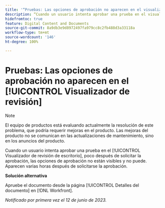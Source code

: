 ```yaml
---
title: '“Pruebas: Las opciones de aprobación no aparecen en el visualizador de revisión”'
description: “Cuando un usuario intenta aprobar una prueba en el visualizador de revisión de escritorio, poco después de solicitarse la aprobación, las opciones de aprobación no están visibles y no puede. Aparecen varias horas después de solicitarse la aprobación”.
hidefromtoc: true
feature: Digital Content and Documents
source-git-commit: 8a9db3e9d8972497fa979cc8c2fb488d3a33118a
workflow-type: tm+mt
source-wordcount: '146'
ht-degree: 100%

---
```



# Pruebas: Las opciones de aprobación no aparecen en el [!UICONTROL Visualizador de revisión]

>[!NOTE]
>
>El equipo de productos está evaluando actualmente la resolución de este problema, que podría requerir mejoras en el producto. Las mejoras del producto no se comunican en las actualizaciones de mantenimiento, sino en los anuncios del producto.

Cuando un usuario intenta aprobar una prueba en el [!UICONTROL Visualizador de revisión de escritorio], poco después de solicitar la aprobación, las opciones de aprobación no están visibles y no puede. Aparecen varias horas después de solicitarse la aprobación.

**Solución alternativa**

Apruebe el documento desde la página [!UICONTROL Detalles del documento] en [!DNL Workfront].

_Notificado por primera vez el 12 de junio de 2023._

